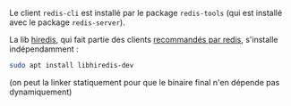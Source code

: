Le client `redis-cli` est installé par le package `redis-tools` (qui est installé avec le package `redis-server`).

La lib [hiredis](https://github.com/redis/hiredis), qui fait partie des clients [recommandés par redis](https://redis.io/resources/clients/), s'installe indépendamment :

```sh
sudo apt install libhiredis-dev
```

(on peut la linker statiquement pour que le binaire final n'en dépende pas dynamiquement)
